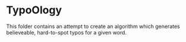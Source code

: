 # TypoOlogy
This folder contains an attempt to create an algorithm which generates believeable, hard-to-spot typos for a given word.